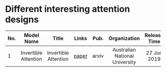 # Different interesting attention designs

|No.  |Model Name |Title |Links |Pub. | Organization| Release Time |
|-----|:-----:|:-----:|:-----:|:--------:|:---:|:-------:|
|1|Invertible Attention |Invertible Attention |[paper](https://arxiv.org/pdf/2106.09003.pdf) |arxiv|Australian National University|27 Jun 2019|
